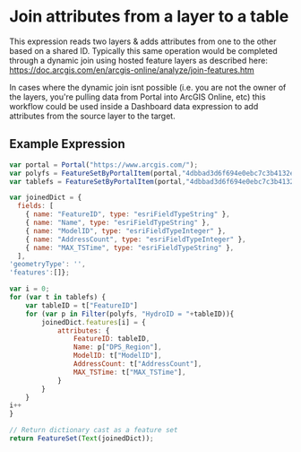 # Join attributes from a layer to a table

This expression reads two layers & adds attributes from one to the other based on a shared ID. Typically this same operation would be completed through a dynamic join using hosted feature layers as described here: 
https://doc.arcgis.com/en/arcgis-online/analyze/join-features.htm

In cases where the dynamic join isnt possible (i.e. you are not the owner of the layers, you're pulling data from Portal into ArcGIS Online, etc) this workflow could be used inside a Dashboard data expression to add attributes from the source layer to the target.

## Example Expression

```javascript
var portal = Portal("https://www.arcgis.com/");
var polyfs = FeatureSetByPortalItem(portal,"4dbbad3d6f694e0ebc7c3b4132ea34df",0,["*"],false);
var tablefs = FeatureSetByPortalItem(portal,"4dbbad3d6f694e0ebc7c3b4132ea34df",6,["*"],false);

var joinedDict = {
  fields: [
    { name: "FeatureID", type: "esriFieldTypeString" },
    { name: "Name", type: "esriFieldTypeString" },	
    { name: "ModelID", type: "esriFieldTypeInteger" },
    { name: "AddressCount", type: "esriFieldTypeInteger" },
    { name: "MAX_TSTime", type: "esriFieldTypeString" },
  ],
'geometryType': '',
'features':[]};

var i = 0;
for (var t in tablefs) {
    var tableID = t["FeatureID"]
    for (var p in Filter(polyfs, "HydroID = "+tableID)){
        joinedDict.features[i] = {
            attributes: {
                FeatureID: tableID,
                Name: p["DPS_Region"],
				ModelID: t["ModelID"],
                AddressCount: t["AddressCount"],
                MAX_TSTime: t["MAX_TSTime"],
            }
        }
    }
i++
}

// Return dictionary cast as a feature set 
return FeatureSet(Text(joinedDict));
```
